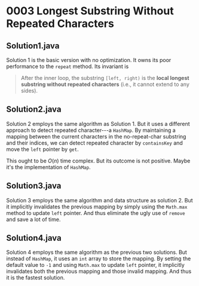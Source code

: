 # 0003 Longest Substring Without Repeated Characters

## Solution1.java

Solution 1 is the basic version with no optimization.  It owns its poor performance to the `repeat` method.  Its invariant is

> After the inner loop, the substring `[left, right)` is the **local longest substring without repeated characters** (i.e., it cannot extend to any sides).

## Solution2.java

Solution 2 employs the same algorithm as Solution 1.  But it uses a different approach to detect repeated character---a `HashMap`.  By maintaining a mapping between the current characters in the no-repeat-char substring and their indices, we can detect repeated character by `containsKey` and move the `left` pointer by `get`.

This ought to be $O(n)$ time complex.  But its outcome is not positive.  Maybe it's the implementation of `HashMap`.

## Solution3.java

Solution 3 employs the same algorithm and data structure as solution 2.  But it implicitly invalidates the previous mapping by simply using the `Math.max` method to update `left` pointer.  And thus eliminate the ugly use of `remove` and save a lot of time.

## Solution4.java

Solution 4 employs the same algorithm as the previous two solutions.  But instead of `HashMap`, it uses an `int` array to store the mapping.  By setting the default value to `-1` and using `Math.max` to update `left` pointer, it implicitly invalidates both the previous mapping and those invalid mapping.  And thus it is the fastest solution.